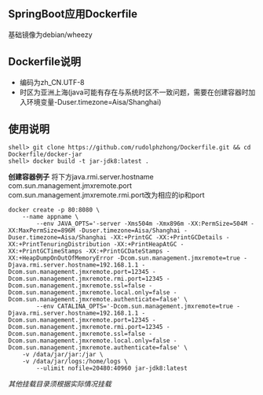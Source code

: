SpringBoot应用Dockerfile
---

基础镜像为debian/wheezy

Dockerfile说明
---

* 编码为zh_CN.UTF-8
* 时区为亚洲上海(java可能有存在与系统时区不一致问题，需要在创建容器时加入环境变量-Duser.timezone=Aisa/Shanghai)

使用说明
---

```
shell> git clone https://github.com/rudolphzhong/Dockerfile.git && cd Dockerfile/docker-jar
shell> docker build -t jar-jdk8:latest .
```

**创建容器例子**
    将下方java.rmi.server.hostname com.sun.management.jmxremote.port com.sun.management.jmxremote.rmi.port改为相应的ip和port

```
docker create -p 80:8080 \
	--name appname \
        --env JAVA_OPTS='-server -Xms504m -Xmx896m -XX:PermSize=504M -XX:MaxPermSize=896M -Duser.timezone=Aisa/Shanghai -Duser.timezone=Aisa/Shanghai -XX:+PrintGC -XX:+PrintGCDetails -XX:+PrintTenuringDistribution -XX:+PrintHeapAtGC -XX:+PrintGCTimeStamps -XX:+PrintGCDateStamps -XX:+HeapDumpOnOutOfMemoryError -Dcom.sun.management.jmxremote=true -Djava.rmi.server.hostname=192.168.1.1 -Dcom.sun.management.jmxremote.port=12345 -Dcom.sun.management.jmxremote.rmi.port=12345 -Dcom.sun.management.jmxremote.ssl=false -Dcom.sun.management.jmxremote.local.only=false -Dcom.sun.management.jmxremote.authenticate=false' \
        --env CATALINA_OPTS='-Dcom.sun.management.jmxremote=true -Djava.rmi.server.hostname=192.168.1.1 -Dcom.sun.management.jmxremote.port=12345 -Dcom.sun.management.jmxremote.rmi.port=12345 -Dcom.sun.management.jmxremote.ssl=false -Dcom.sun.management.jmxremote.local.only=false -Dcom.sun.management.jmxremote.authenticate=false' \
	-v /data/jar/jar:/jar \
	-v /data/jar/logs:/home/logs \
        --ulimit nofile=20480:40960 jar-jdk8:latest
```

*其他挂载目录须根据实际情况挂载*  
